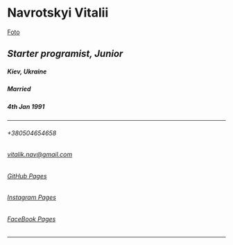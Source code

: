 # **Navrotskyi Vitalii**
[Foto](https://scontent.fiev5-1.fna.fbcdn.net/v/t1.0-9/47485859_1267985493342832_1349592287633473536_n.jpg?_nc_cat=109&_nc_sid=85a577&_nc_ohc=PZOdqKANy8QAX8pl_Vy&_nc_ht=scontent.fiev5-1.fna&oh=3f02df19262742bcc59220680da1f9bb&oe=5F005D77)
## *Starter programist, Junior*
##### Kiev, Ukraine
##### Married
##### 4th Jan 1991
---
###### +380504654658
###### [vitalik.nav@gmail.com](vitalik.nav@gmail.com)
###### [GitHub Pages](https://github.com/VNavrockij)
###### [Instagram Pages](https://www.instagram.com/v.nvrck)
###### [FaceBook Pages](https://www.facebook.com/navrotskyivitalii)
---
